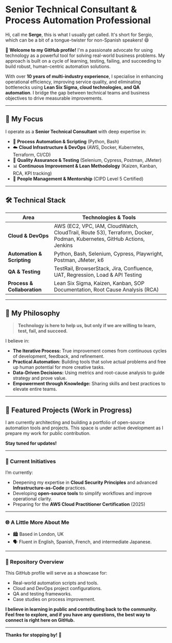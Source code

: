 # Senior Technical Consultant & Process Automation Professional

Hi, call me **Serge**, this is what I usually get called. It's short for Sergio, which can be a bit of a tongue-twister for non-Spanish speakers! 😄

👋 **Welcome to my GitHub profile!** I'm a passionate advocate for using technology as a powerful tool for solving real-world business problems. My approach is built on a cycle of learning, testing, failing, and succeeding to build robust, human-centric automation solutions.

With over **10 years of multi-industry experience**, I specialise in enhancing operational efficiency, improving service quality, and eliminating bottlenecks using **Lean Six Sigma, cloud technologies, and QA automation**. I bridge the gap between technical teams and business objectives to drive measurable improvements.

---

## 🧠 My Focus

I operate as a **Senior Technical Consultant** with deep expertise in:

- 🤖 **Process Automation & Scripting** (Python, Bash)
- ☁️ **Cloud Infrastructure & DevOps** (AWS, Docker, Kubernetes, Terraform, CI/CD)
- 🧪 **Quality Assurance & Testing** (Selenium, Cypress, Postman, JMeter)
- 📊 **Continuous Improvement & Lean Methodology** (Kaizen, Kanban, RCA, KPI tracking)
- 👥 **People Management & Mentorship** (CIPD Level 5 Certified)

---

## 🛠️ Technical Stack

| Area | Technologies & Tools |
|----------------|----------------------|
| **Cloud & DevOps** | AWS (EC2, VPC, IAM, CloudWatch, CloudTrail, Route 53), Terraform, Docker, Podman, Kubernetes, GitHub Actions, Jenkins |
| **Automation & Scripting** | Python, Bash, Selenium, Cypress, Playwright, Postman, JMeter, k6 |
| **QA & Testing** | TestRail, BrowserStack, Jira, Confluence, UAT, Regression, Load & API Testing |
| **Process & Collaboration** | Lean Six Sigma, Kaizen, Kanban, SOP Documentation, Root Cause Analysis (RCA) |

---

## 🌟 My Philosophy

> **Technology is here to help us, but only if we are willing to learn, test, fail, and succeed.**

I believe in:
- **The Iterative Process:** True improvement comes from continuous cycles of development, feedback, and refinement.
- **Practical Automation:** Building tools that solve actual problems and free up human potential for more creative tasks.
- **Data-Driven Decisions:** Using metrics and root-cause analysis to guide strategy and prove value.
- **Empowerment through Knowledge:** Sharing skills and best practices to elevate entire teams.

---

## 🚧 Featured Projects (Work in Progress)

I am currently architecting and building a portfolio of open-source automation tools and projects. This space is under active development as I prepare my work for public contribution.

**Stay tuned for updates!**

---

### 🎯 Current Initiatives

I’m currently:
- Deepening my expertise in **Cloud Security Principles** and advanced **Infrastructure-as-Code** practices.
- Developing **open-source tools** to simplify workflows and improve operational clarity.
- Preparing for the **AWS Cloud Practitioner Certification** (2025)

---

### 🌐 A Little More About Me

*   🏙️ Based in London, UK
*   🗣️ Fluent in English, Spanish, French, and intermediate Japanese.

---

### 📁 Repository Overview

This GitHub profile will serve as a showcase for:
- Real-world automation scripts and tools.
- Cloud and DevOps project configurations.
- QA and testing frameworks.
- Case studies on process improvement.

**I believe in learning in public and contributing back to the community. Feel free to explore, and if you have any questions, the best way to connect is right here on GitHub.**

---

**Thanks for stopping by!** 🚀
